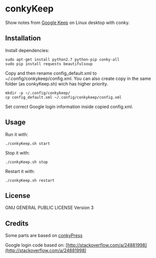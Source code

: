 conkyKeep
=========
Show notes from [Google Keep](https://keep.google.com/) on Linux desktop with conky.


Installation
------------

Install dependencies: 

    sudo apt-get install python2.7 python-pip conky-all
    sudo pip install requests beautifulsoup

Copy and then rename config_default.xml to ~/.config/conkykeep/config.xml. You can also create copy in the same folder (as conkyKeep.sh) wich has higher priority.

    mkdir -p ~/.config/conkykeep/
    cp config_default.xml ~/.config/conkykeep/config.xml
    
Set correct Google login information inside copied config.xml.


Usage
-----

Run it with:

    ./conkyKeep.sh start

Stop it with:

    ./conkyKeep.sh stop
    
Restart it with:

    ./conkyKeep.sh restart


License
-------
GNU GENERAL PUBLIC LICENSE Version 3


Credits
-------
Some parts are based on [conkyPress](https://github.com/linuxm0nk3ys/conkyPress)

Google login code based on: [http://stackoverflow.com/a/24881998](http://stackoverflow.com/a/24881998)
